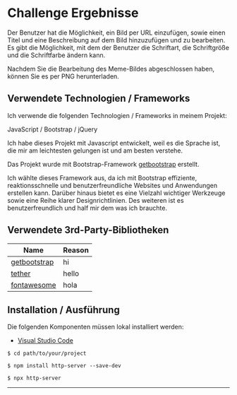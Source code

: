 # Challenge Ergebnisse

Der Benutzer hat die Möglichkeit, ein Bild per URL einzufügen, sowie einen Titel und eine Beschreibung auf dem Bild hinzuzufügen und zu bearbeiten. Es gibt die Möglichkeit, mit dem der Benutzer die Schriftart, die Schriftgröße und die Schriftfarbe ändern kann.

Nachdem Sie die Bearbeitung des Meme-Bildes abgeschlossen haben, können Sie es per PNG herunterladen.

## Verwendete Technologien / Frameworks
Ich verwende die folgenden Technologien / Frameworks in meinem Projekt:

JavaScript / Bootstrap / jQuery

Ich habe dieses Projekt mit Javascript entwickelt, weil es die Sprache ist, die mir am leichtesten gelungen ist und am besten verstehe.

Das Projekt wurde mit Bootstrap-Framework [getbootstrap](https://getbootstrap.com/) erstellt.

Ich wählte dieses Framework aus, da ich mit Bootstrap effiziente, reaktionsschnelle und benutzerfreundliche Websites und Anwendungen erstellen kann. Darüber hinaus bietet es eine Vielzahl wichtiger Werkzeuge sowie eine Reihe klarer Designrichtlinien. Des weiteren ist es benutzerfreundlich und half mir dem was ich brauchte.

## Verwendete 3rd-Party-Bibliotheken

Name | Reason
--- | ---
[getbootstrap](https://getbootstrap.com/) | hi
[tether](https://tetherjs.dev/) | hello
[fontawesome](https://fontawesome.com/) | hola

## Installation / Ausführung

Die folgenden Komponenten müssen lokal installiert werden:

- [Visual Studio Code](https://code.visualstudio.com/)

```console
$ cd path/to/your/project

$ npm install http-server --save-dev

$ npx http-server
```
---


